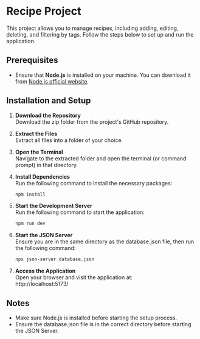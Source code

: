 # Recipe Project

This project allows you to manage recipes, including adding, editing, deleting, and filtering by tags. Follow the steps below to set up and run the application.

## Prerequisites

- Ensure that **Node.js** is installed on your machine. You can download it from [Node.js official website](https://nodejs.org/).

## Installation and Setup

1. **Download the Repository**  
   Download the zip folder from the project's GitHub repository.

2. **Extract the Files**  
   Extract all files into a folder of your choice.

3. **Open the Terminal**  
   Navigate to the extracted folder and open the terminal (or command prompt) in that directory.

4. **Install Dependencies**  
   Run the following command to install the necessary packages:  
   ```bash
   npm install

5. **Start the Development Server**  
   Run the following command to start the application:  
   ```bash
   npm run dev
   
6. **Start the JSON Server**  
   Ensure you are in the same directory as the database.json file, then run the following command:  
   ```bash
   npx json-server database.json
   
7. **Access the Application**  
   Open your browser and visit the application at:  
   http://localhost:5173/

## Notes
  - Make sure Node.js is installed before starting the setup process.
  - Ensure the database.json file is in the correct directory before starting the JSON Server.
